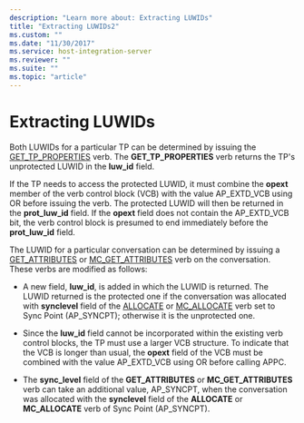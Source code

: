 ```yaml
---
description: "Learn more about: Extracting LUWIDs"
title: "Extracting LUWIDs2"
ms.custom: ""
ms.date: "11/30/2017"
ms.service: host-integration-server
ms.reviewer: ""
ms.suite: ""
ms.topic: "article"
---
```

# Extracting LUWIDs
Both LUWIDs for a particular TP can be determined by issuing the [GET_TP_PROPERTIES](./get-tp-properties2.md) verb. The **GET_TP_PROPERTIES** verb returns the TP's unprotected LUWID in the **luw_id** field.  
  
 If the TP needs to access the protected LUWID, it must combine the **opext** member of the verb control block (VCB) with the value AP_EXTD_VCB using OR before issuing the verb. The protected LUWID will then be returned in the **prot_luw_id** field. If the **opext** field does not contain the AP_EXTD_VCB bit, the verb control block is presumed to end immediately before the **prot_luw_id** field.  
  
 The LUWID for a particular conversation can be determined by issuing a [GET_ATTRIBUTES](./get-attributes2.md) or [MC_GET_ATTRIBUTES](./mc-get-attributes2.md) verb on the conversation. These verbs are modified as follows:  
  
-   A new field, **luw_id**, is added in which the LUWID is returned. The LUWID returned is the protected one if the conversation was allocated with **synclevel** field of the [ALLOCATE](./allocate2.md) or [MC_ALLOCATE](./mc-allocate2.md) verb set to Sync Point (AP_SYNCPT); otherwise it is the unprotected one.  
  
-   Since the **luw_id** field cannot be incorporated within the existing verb control blocks, the TP must use a larger VCB structure. To indicate that the VCB is longer than usual, the **opext** field of the VCB must be combined with the value AP_EXTD_VCB using OR before calling APPC.  
  
-   The **sync_level** field of the **GET_ATTRIBUTES** or **MC_GET_ATTRIBUTES** verb can take an additional value, AP_SYNCPT, when the conversation was allocated with the **synclevel** field of the **ALLOCATE** or **MC_ALLOCATE** verb of Sync Point (AP_SYNCPT).
